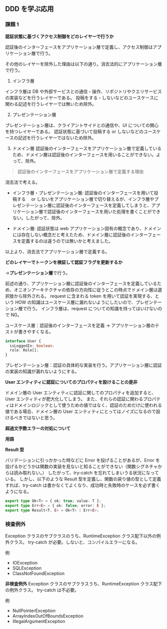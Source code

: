 ## DDD を学ぶ応用

### 課題 1

**認証状態に基づくアクセス制御をどのレイヤーで行うか**

認証後のインターフェースをアプリケーション層で定義し、アクセス制御はアプリケーション層で行う。

その他のレイヤーを除外した理由は以下の通り。消去法的にアプリケーション層で行う。

1. インフラ層

インフラ層は DB や外部サービスとの通信・操作、リポジトリやクエリサービスの実装などを行うレイヤーである。
投稿をする・しないなどのユースケースに関わる記述を行うレイヤーでは無いため除外。

2. プレゼンテーション層

プレゼンテーション層は、クライアントサイドとの通信や、UI についての関心を持つレイヤーである。
認証状態に基づいて投稿する or しないなどのユースケースの記述を行うレイヤーではないため除外。

3. ドメイン層
   認証後のインターフェースをアプリケーション層で定義しているため、ドメイン層は認証後のインターフェースを用いることができない。よって、除外。

> 認証後のインターフェースをアプリケーション層で定義する理由

消去法で考える。

- インフラ層・プレゼンテーション層:
  認証後のインターフェースを用いて投稿する　 or しないをアプリケーション層で切り替えるが、インフラ層やプレゼンテーション層に認証後のインターフェースを定義してしまうと、アプリケーション層で認証後のインターフェースを用いた処理を書くことができない。したがって、除外。

- ドメイン層:
  認証状態は web アプリケーション固有の概念であり、ドメインには存在しない概念だと考えたため、ドメイン層に認証後のインターフェースを定義するのは違うのでは無いかと考えました。

以上より、消去法でアプリケーション層で定義する。

**どのレイヤーでトークンを検証して認証フラグを更新するか**

→**プレゼンテーション層**で行う。

前述の通り、アプリケーション層に認証後のインターフェースを定義しているため、オニオンアーキテクチャの依存の方向性に従うとこの時点でドメイン層は選択肢から除外される。
request に含まれる token を用いて認証を実現する、という HOW の知識はユースケース層に漏れないようにしたいので、プレゼンテーション層で行う。
インフラ層は、request についての知識を持ってはいけないので NG。

ユースケース層：認証後のインターフェースを定義 → アプリケーション層のテストが書きやすくなる。

```ts
interface User {
  isLoggedIn: boolean;
  role: Role[];
}
```

プレゼンテーション層：認証の具体的な実装を行う。アプリケーション層に認証の実装の知識が漏れないようにする。

**User エンティティに認証についてのプロパティを設けることの是非**

ドメイン層の User エンティティに認証に関してのプロパティを追加すると、User エンティティが肥大化してしまう。
また、それらの認証に関わるプロパティはドメインロジックとして使うための値ではなく、認証のためだけに使われる値である場合、ドメイン層の User エンティティにとってはノイズになるので設けるべきではないと思う。

**超過文字数エラーの対処について**

**用語**

**Result 型**

バリデーションに引っかかった時などに Error を投げることがあるが、Error を投げるかどうかは関数の実装を見ないと知ることができない（関数シグネチャからは読み取れない。）
したがって、try-catch を忘れてしまいうる状況になっている。
しかし、以下のような Result 型を定義し、関数の戻り値の型として定義すれば、try-catch は書かなくてよくなり、成功時と失敗時のケースを必ず書くようになる。

```ts
export type Ok<T> = { ok: true; value: T };
export type Err<E> = { ok: false; error: E };
export type Result<T, E> = Ok<T> | Err<E>;
```

### 検査例外

Exception クラスのサブクラスのうち、RuntimeException クラス配下以外の例外クラス。
try-catch が必要。しないと、コンパイルエラーになる。

例

- IOException
- SQLException
- ClassNotFoundException

**非検査例外**
Exception クラスのサブクラスうち、RuntimeException クラス配下の例外クラス。
try-catch は不必要。

例

- NullPointerException
- ArrayIndexOutOfBoundsException
- IllegalArgumentException
